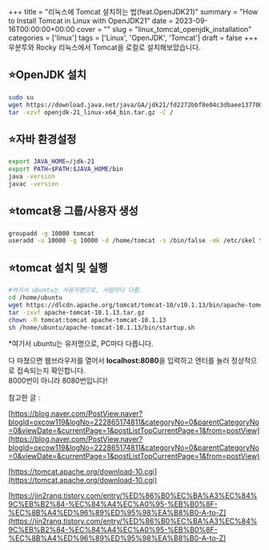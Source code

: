 +++
title = "리눅스에 Tomcat 설치하는 법(feat.OpenJDK21)"
summary = "How to Install Tomcat in Linux with OpenJDK21"
date = 2023-09-16T00:00:00+00:00
cover = ""
slug = "linux_tomcat_openjdk_installation"
categories = ['linux']
tags = ['Linux', 'OpenJDK', 'Tomcat']
draft = false
+++
우분투와 Rocky 리눅스에서 Tomcat을 로컬로 설치해보았습니다.


## ⭐OpenJDK 설치

```bash
sudo su
wget https://download.java.net/java/GA/jdk21/fd2272bbf8e04c3dbaee13770090416c/35/GPL/openjdk-21_linux-x64_bin.tar.gz
tar -xzvf openjdk-21_linux-x64_bin.tar.gz -C /
```


## ⭐자바 환경설정

```bash
export JAVA_HOME=/jdk-21
export PATH=$PATH:$JAVA_HOME/bin
java -version
javac -version
```


## ⭐tomcat용 그룹/사용자 생성

```bash
groupadd -g 10000 tomcat
useradd -u 10000 -g 10000 -d /home/tomcat -s /bin/false -mk /etc/skel tomcat
```
  
  
## ⭐tomcat 설치 및 실행

```bash
#여기서 ubuntu는 사용자명으로, 사람마다 다름.
cd /home/ubuntu
wget https://dlcdn.apache.org/tomcat/tomcat-10/v10.1.13/bin/apache-tomcat-10.1.13.tar.gz
tar -zxvf apache-tomcat-10.1.13.tar.gz
chown -R tomcat:tomcat apache-tomcat-10.1.13
sh /home/ubuntu/apache-tomcat-10.1.13/bin/startup.sh
```

\*여기서 ubuntu는 유저명으로, PC마다 다릅니다.

다 마쳤으면 웹브라우저를 열어서 **localhost:8080**을 입력하고 엔터를 눌러 정상적으로 접속되는지 확인합니다.  
8000번이 아니라 8080번입니다!


참고한 글 :

[https://blog.naver.com/PostView.naver?blogId=oxcow119&logNo=222865174811&categoryNo=0&parentCategoryNo=0&viewDate=&currentPage=1&postListTopCurrentPage=1&from=postView](https://blog.naver.com/PostView.naver?blogId=oxcow119&logNo=222865174811&categoryNo=0&parentCategoryNo=0&viewDate=&currentPage=1&postListTopCurrentPage=1&from=postView)

[https://tomcat.apache.org/download-10.cgi](https://tomcat.apache.org/download-10.cgi)

[https://jin2rang.tistory.com/entry/%ED%86%B0%EC%BA%A3%EC%84%9C%EB%B2%84-%EC%84%A4%EC%A0%95-%EB%B0%8F-%EC%8B%A4%ED%96%89%ED%95%98%EA%B8%B0-A-to-Z](https://jin2rang.tistory.com/entry/%ED%86%B0%EC%BA%A3%EC%84%9C%EB%B2%84-%EC%84%A4%EC%A0%95-%EB%B0%8F-%EC%8B%A4%ED%96%89%ED%95%98%EA%B8%B0-A-to-Z)